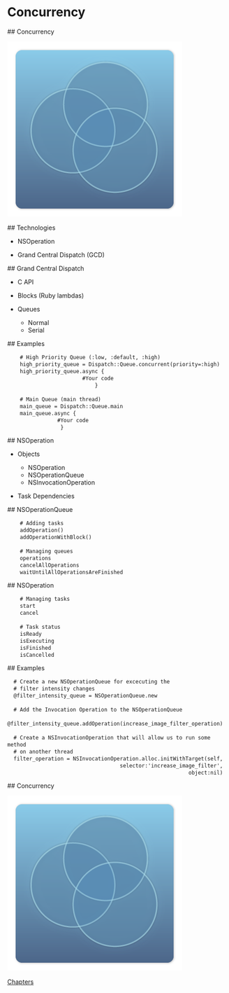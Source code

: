 # Concurrency

<slide>
## Concurrency

![](concurrency.png "Concurrency") 

</slide>

<slide>
## Technologies

* NSOperation

* Grand Central Dispatch (GCD)

</slide>

<slide>
## Grand Central Dispatch

* C API

* Blocks (Ruby lambdas)
  
* Queues
	- Normal
	- Serial

</slide>


<slide>
## Examples

		# High Priority Queue (:low, :default, :high)
		high_priority_queue = Dispatch::Queue.concurrent(priority=:high)
		high_priority_queue.async { 
							#Your code
								}

		# Main Queue (main thread)
		main_queue = Dispatch::Queue.main
		main_queue.async {
					#Your code
					 }


</slide>


<slide>
## NSOperation

* Objects 
	- NSOperation
	- NSOperationQueue
	- NSInvocationOperation

* Task Dependencies
  
</slide>


<slide>
## NSOperationQueue

		# Adding tasks
		addOperation()
		addOperationWithBlock()

		# Managing queues
		operations
		cancelAllOperations
		waitUntilAllOperationsAreFinished

</slide>


<slide>
## NSOperation

		# Managing tasks
		start
		cancel

		# Task status
		isReady
		isExecuting
		isFinished
		isCancelled

</slide>


<slide>
## Examples

      # Create a new NSOperationQueue for excecuting the
      # filter intensity changes
      @filter_intensity_queue = NSOperationQueue.new

      # Add the Invocation Operation to the NSOperationQueue
      @filter_intensity_queue.addOperation(increase_image_filter_operation)

      # Create a NSInvocationOperation that will allow us to run some method
      # on another thread
      filter_operation = NSInvocationOperation.alloc.initWithTarget(self, 
                                        selector:'increase_image_filter', 
                                                              object:nil)

</slide>


<slide>
## Concurrency

![](concurrency.png "Concurrency") 

[Chapters](../reveal.html) 

</slide>

